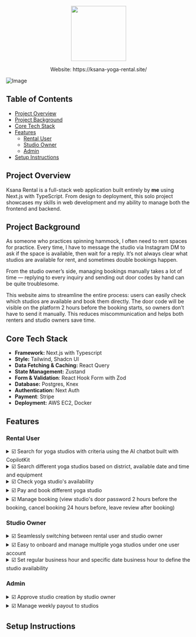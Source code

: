 <p align="center"><img src="https://github.com/user-attachments/assets/c260ee6b-3bdb-4707-965e-c63af1d25eef" height="auto" width="150"/></p>
<p align="center">Website: https://ksana-yoga-rental.site/</p>

![Image](https://github.com/user-attachments/assets/0e1e14fd-581a-4803-842c-f1991eeba972)

## Table of Contents
- [Project Overview](#project-overview)
- [Project Background](#project-background)
- [Core Tech Stack](#core-tech-stack)
- [Features](#features)
    - [Rental User](#rental-user)
    -  [Studio Owner](#studio-owner)
    -  [Admin](#admin)
- [Setup Instructions](#setup-instructions)
  
## Project Overview
Ksana Rental is a full-stack web application built entirely by **me** using Next.js with TypeScript. From design to deployment, this solo project showcases my skills in web development and my ability to manage both the frontend and backend.

## Project Background
As someone who practices spinning hammock, I often need to rent spaces for practice. Every time, I have to message the studio via Instagram DM to ask if the space is available, then wait for a reply. It’s not always clear what studios are available for rent, and sometimes double bookings happen.

From the studio owner’s side, managing bookings manually takes a lot of time — replying to every inquiry and sending out door codes by hand can be quite troublesome.

This website aims to streamline the entire process: users can easily check which studios are available and book them directly. The door code will be visible on the platform 2 hours before the booking starts, so owners don’t have to send it manually. This reduces miscommunication and helps both renters and studio owners save time.

## Core Tech Stack
- **Framework:** Next.js with Typescript
- **Style:** Tailwind, Shadcn UI
- **Data Fetching & Caching:** React Query
- **State Management:** Zustand
- **Form & Validation**: React Hook Form with Zod
- **Database:** Postgres, Knex
- **Authentication:** Next Auth
- **Payment**: Stripe
- **Deployment:** AWS EC2, Docker

## Features
### Rental User
<details><summary>☑️ Search for yoga studios with criteria using the AI chatbot built with CopilotKit</summary>
  
https://github.com/user-attachments/assets/b965e798-e552-4754-891c-6ea90d4394eb

</details>

<details><summary>☑️ Search different yoga studios based on district, available date and time and equipment</summary>

https://github.com/user-attachments/assets/a119ce52-18ec-498c-a47c-a974496301f5

</details>

<details><summary>☑️ Check yoga studio's availability </summary>
  
https://github.com/user-attachments/assets/d59c1955-7bb1-49d8-afb6-b75b49b37626

</details>

<details><summary>☑️ Pay and book different yoga studio </summary>
</details>

<details><summary>☑️ Manage booking (view studio's door password 2 hours before the booking, cancel booking 24 hours before, leave review after booking) </summary>
</details>


### Studio Owner
<details><summary>☑️ Seamlessly switching between rental user and studio owner </summary>
</details>

<details><summary>☑️ Easy to onboard and manage multiple yoga studios under one user account</summary>
</details>

<details><summary>☑️ Set regular business hour and specific date business hour to define the studio availability</summary>
</details>

### Admin

<details><summary>☑️ Approve studio creation by studio owner</summary>
</details>

<details><summary>☑️ Manage weekly payout to studios</summary>
</details>

## Setup Instructions
